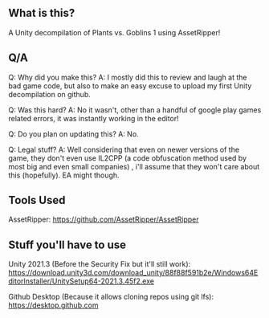 What is this?
---------------
A Unity decompilation of Plants vs. Goblins 1 using AssetRipper!

Q/A
----------
Q: Why did you make this?
A: I mostly did this to review and laugh at the bad game code, but also to make an easy excuse to upload my first Unity decompilation on github.

Q: Was this hard?
A: No it wasn't, other than a handful of google play games related errors, it was instantly working in the editor!

Q: Do you plan on updating this?
A: No.

Q: Legal stuff?
A: Well considering that even on newer versions of the game, they don't even use IL2CPP (a code obfuscation method used by most big and even small companies) , i'll assume that they won't care about this (hopefully). EA might though.


Tools Used
-----------------
AssetRipper: https://github.com/AssetRipper/AssetRipper


Stuff you'll have to use
-----------------
Unity 2021.3 (Before the Security Fix but it'll still work): https://download.unity3d.com/download_unity/88f88f591b2e/Windows64EditorInstaller/UnitySetup64-2021.3.45f2.exe

Github Desktop (Because it allows cloning repos using git lfs): https://desktop.github.com
